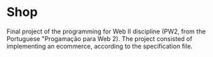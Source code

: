 # Shop
Final project of the programming for Web II discipline (PW2, from the Portuguese "Progamação para Web 2). The project consisted of implementing an ecommerce, according to the specification file.
